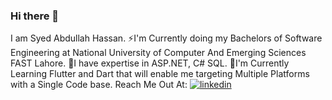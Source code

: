 ### Hi there 👋
I am Syed Abdullah Hassan. 
⚡I'm Currently doing my Bachelors of Software Engineering at National University of Computer And Emerging Sciences FAST Lahore.
🔭I have expertise in ASP.NET, C# SQL. 
🌱I'm Currently Learning Flutter and Dart that will enable me targeting Multiple Platforms with a Single Code base.
Reach Me Out At:
[![linkedin](https://img.shields.io/badge/linkedin-0A66C2?style=for-the-badge&logo=linkedin&logoColor=white)](https://www.linkedin.com/in/syed-abdullah-hassan-a17286215/)

<!--
**SyedAbdullahh/SyedAbdullahh** is a ✨ _special_ ✨ repository because its `README.md` (this file) appears on your GitHub profile.

Here are some ideas to get you started:

-  I’m currently working on ...
-  I’m currently learning ...
- 👯 I’m looking to collaborate on ...
- 🤔 I’m looking for help with ...
- 💬 Ask me about ...
- 📫 How to reach me: ...
- 😄 Pronouns: ...
-  Fun fact: ...
-->
